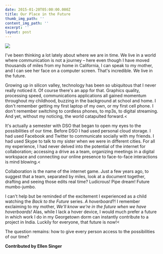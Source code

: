 ```yaml
---
date: 2015-01-20T05:00:00.000Z
title: Our Place in the Future
thumb_img_path: ''
content_img_path: ''
excerpt: ''
layout: post
---
```

![](/images/9784246_orig.jpg)

I've been thinking a lot lately about where we are in time. We live in a world where communication is not a journey – here even though I have moved thousands of miles from my home in California, I can speak to my mother, and I can see her face on a computer screen. That's incredible. We live in the future.

Growing up in silicon valley, technology has been so ubiquitous that I never really noticed it. Of course there's an app for that. Graphics quality, processing speed, communications applications all gained momentum throughout my childhood, buzzing in the background at school and home. I don't remember getting my first laptop of my own, or my first cell phone. I don't remember switching to cordless phones, to mp3s, to digital streaming. And yet, without my noticing, the world catapulted forward.<

It's actually a semester with DSO that began to open my eyes to the possibilities of our time. Before DSO I had used personal cloud storage. I had used Facebook and Twitter to communicate socially with my friends. I had used Skype to talk to my sister when we were in different cities. For all my experience, I had never delved into the potential of the internet for collaboration; accessing a drive as a team, organizing meetings in a digital workspace and connecting our online presence to face-to-face interactions is mind blowing.<

Collaboration is the name of the internet game. Just a few years ago, to suggest that a team, separated by miles, look at a document together, drafting and seeing those edits real time? Ludicrous! Pipe dream! Future mumbo-jumbo.

I can't help but be reminded of the excitement I experienced as a child watching the *Back to the Future* series. *A hoverboard*?! I remember exclaiming to my mother, *We'll know we're in the future when we have hoverboards!* Alas, while I lack a hover device, I would much prefer a future in which work I do in my Georgetown dorm can instantly contribute to a project in India. Luckily for everyone, that future is now!<

The question remains: how to give every person access to the possibilities of our time?

**Contributed by Ellen Singer**